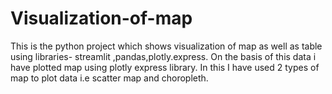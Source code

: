 # Visualization-of-map
This is the python project which shows visualization of map as well as table using libraries- streamlit ,pandas,plotly.express. On the basis of this data i have plotted map using plotly express library. In this I have used 2 types of map to plot data i.e scatter map and choropleth.

